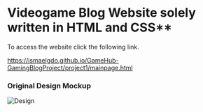 
# Videogame Blog Website solely written in HTML and CSS**

To access the website click the following link.

https://ismaelgdo.github.io/GameHub-GamingBlogProject/project1/mainpage.html


###  Original Design Mockup

![Design](https://i.imgur.com/HZGypsO.jpg)
